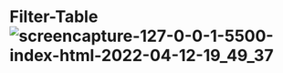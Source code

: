 # Filter-Table![screencapture-127-0-0-1-5500-index-html-2022-04-12-19_49_37](https://user-images.githubusercontent.com/98349743/164041957-4687b528-d4e1-4704-94b4-078b87dcba30.png)
